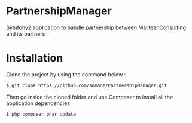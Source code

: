 PartnershipManager
==================

Symfony2 application to handle partnership between MaliteanConsulting and its partners


Installation
============

Clone the project by using the command below :

```sh
$ git clone https://github.com/somane/PartnershipManager.git
```

Then go inside the cloned folder and use Composer to install all the application dependencies

```sh
$ php composer.phar update
```
